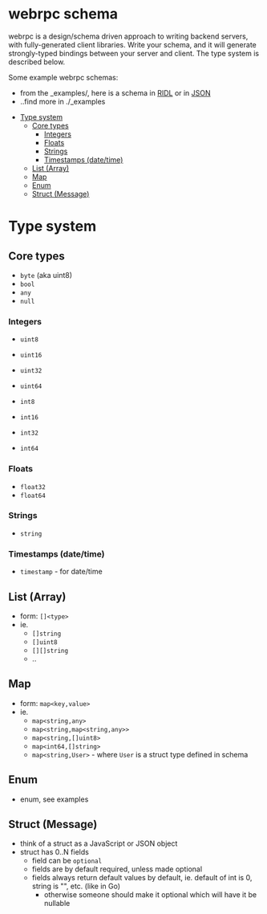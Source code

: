 webrpc schema <!-- omit in toc -->
=============

webrpc is a design/schema driven approach to writing backend servers, with fully-generated
client libraries. Write your schema, and it will generate strongly-typed bindings between
your server and client. The type system is described below.

Some example webrpc schemas:
  * from the _examples/, here is a schema in [RIDL](../_examples/golang-basics/example.ridl) or
  in [JSON](../_examples/golang-basics/example.webrpc.json)
  * ..find more in ./_examples

- [Type system](#type-system)
  - [Core types](#core-types)
    - [Integers](#integers)
    - [Floats](#floats)
    - [Strings](#strings)
    - [Timestamps (date/time)](#timestamps-datetime)
  - [List (Array)](#list-array)
  - [Map](#map)
  - [Enum](#enum)
  - [Struct (Message)](#struct-message)

# Type system

## Core types

- `byte` (aka uint8)
- `bool`
- `any`
- `null`


### Integers

- `uint8`
- `uint16`
- `uint32`
- `uint64`

- `int8`
- `int16`
- `int32`
- `int64`


### Floats

- `float32`
- `float64`


### Strings

- `string`


### Timestamps (date/time)

- `timestamp` - for date/time


## List (Array)

- form: `[]<type>`
- ie.
  * `[]string`
  * `[]uint8`
  * `[][]string`
  * ..


## Map

- form: `map<key,value>`
- ie.
  * `map<string,any>`
  * `map<string,map<string,any>>`
  * `map<string,[]uint8>`
  * `map<int64,[]string>`
  * `map<string,User>` - where `User` is a struct type defined in schema


## Enum

- enum, see examples


## Struct (Message)

- think of a struct as a JavaScript or JSON object
- struct has 0..N fields
  - field can be `optional`
  - fields are by default required, unless made optional
  - fields always return default values by default, ie. default of int is 0, string is "", etc. (like in Go)
    - otherwise someone should make it optional which will have it be nullable
